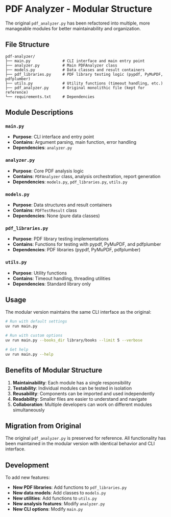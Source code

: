 # PDF Analyzer - Modular Structure

The original `pdf_analyzer.py` has been refactored into multiple, more manageable modules for better maintainability and organization.

## File Structure

```
pdf-analyzer/
├── main.py              # CLI interface and main entry point
├── analyzer.py          # Main PDFAnalyzer class
├── models.py            # Data classes and result containers
├── pdf_libraries.py     # PDF library testing logic (pypdf, PyMuPDF, pdfplumber)
├── utils.py             # Utility functions (timeout handling, etc.)
├── pdf_analyzer.py      # Original monolithic file (kept for reference)
└── requirements.txt     # Dependencies
```

## Module Descriptions

### `main.py`
- **Purpose**: CLI interface and entry point
- **Contains**: Argument parsing, main function, error handling
- **Dependencies**: `analyzer.py`

### `analyzer.py`
- **Purpose**: Core PDF analysis logic
- **Contains**: `PDFAnalyzer` class, analysis orchestration, report generation
- **Dependencies**: `models.py`, `pdf_libraries.py`, `utils.py`

### `models.py`
- **Purpose**: Data structures and result containers
- **Contains**: `PDFTestResult` class
- **Dependencies**: None (pure data classes)

### `pdf_libraries.py`
- **Purpose**: PDF library testing implementations
- **Contains**: Functions for testing with pypdf, PyMuPDF, and pdfplumber
- **Dependencies**: PDF libraries (pypdf, PyMuPDF, pdfplumber)

### `utils.py`
- **Purpose**: Utility functions
- **Contains**: Timeout handling, threading utilities
- **Dependencies**: Standard library only

## Usage

The modular version maintains the same CLI interface as the original:

```bash
# Run with default settings
uv run main.py

# Run with custom options
uv run main.py --books_dir library/books --limit 5 --verbose

# Get help
uv run main.py --help
```

## Benefits of Modular Structure

1. **Maintainability**: Each module has a single responsibility
2. **Testability**: Individual modules can be tested in isolation
3. **Reusability**: Components can be imported and used independently
4. **Readability**: Smaller files are easier to understand and navigate
5. **Collaboration**: Multiple developers can work on different modules simultaneously

## Migration from Original

The original `pdf_analyzer.py` is preserved for reference. All functionality has been maintained in the modular version with identical behavior and CLI interface.

## Development

To add new features:
- **New PDF libraries**: Add functions to `pdf_libraries.py`
- **New data models**: Add classes to `models.py`
- **New utilities**: Add functions to `utils.py`
- **New analysis features**: Modify `analyzer.py`
- **New CLI options**: Modify `main.py`

